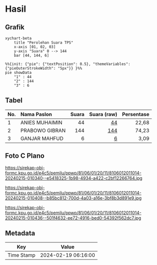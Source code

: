 # Hasil

## Grafik

```mermaid
xychart-beta
    title "Perolehan Suara TPS"
    x-axis [01, 02, 03]
    y-axis "Suara" 0 --> 144
    bar [44, 144, 6]
```

```mermaid
%%{init: {"pie": {"textPosition": 0.5}, "themeVariables": {"pieOuterStrokeWidth": "5px"}} }%%
pie showData
    "1" : 44
    "2" : 144
    "3" : 6
```

## Tabel

| No. | Nama Paslon    | Suara | Suara (raw) | Persentase |
|:--- |:-------------- | -----:| -----------:| ----------:|
| 1   | ANIES MUHAIMIN | 44    | [44][p-1]   | 22,68      |
| 2   | PRABOWO GIBRAN | 144   | [144][p-2]  | 74,23      |
| 3   | GANJAR MAHFUD  | 6     | [6][p-3]    | 3,09       |


[p-1]: https://github.com/gigit-pemilu/pemilu-2024-81-maluku/blob/main/pilpres/hitung-suara/sub/81-maluku/sub/06-seram-bagian-barat/sub/01-kairatu/sub/2011-waimital/sub/014-tps/sub/paslon-1.txt
[p-2]: https://github.com/gigit-pemilu/pemilu-2024-81-maluku/blob/main/pilpres/hitung-suara/sub/81-maluku/sub/06-seram-bagian-barat/sub/01-kairatu/sub/2011-waimital/sub/014-tps/sub/paslon-2.txt
[p-3]: https://github.com/gigit-pemilu/pemilu-2024-81-maluku/blob/main/pilpres/hitung-suara/sub/81-maluku/sub/06-seram-bagian-barat/sub/01-kairatu/sub/2011-waimital/sub/014-tps/sub/paslon-3.txt

## Foto C Plano

https://sirekap-obj-formc.kpu.go.id/e4c5/pemilu/ppwp/81/06/01/20/11/8106012011014-20240215-010340--e5418325-1b98-4934-a422-c2bf12266764.jpg

https://sirekap-obj-formc.kpu.go.id/e4c5/pemilu/ppwp/81/06/01/20/11/8106012011014-20240215-010408--b85bc812-700d-4a03-a16e-3bf8b3d891e9.jpg

https://sirekap-obj-formc.kpu.go.id/e4c5/pemilu/ppwp/81/06/01/20/11/8106012011014-20240215-010436--501f4632-ee72-4916-bed0-54392f562dc7.jpg


## Metadata

| Key        | Value               |
| ---------- | ------------------- |
| Time Stamp | 2024-02-19 06:16:00 |



